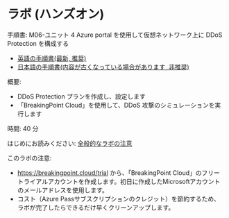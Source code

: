 # ラボ (ハンズオン)

手順書: M06-ユニット 4 Azure portal を使用して仮想ネットワーク上に DDoS Protection を構成する
- [英語の手順書(最新, 推奨)](https://github.com/MicrosoftLearning/AZ-700-Designing-and-Implementing-Microsoft-Azure-Networking-Solutions/blob/master/Instructions/Exercises/M06-Unit%204%20Configure%20DDoS%20Protection%20on%20a%20virtual%20network%20using%20the%20Azure%20portal.md)
- [日本語の手順書(内容が古くなっている場合があります, 非推奨)](https://github.com/MicrosoftLearning/AZ-700-Designing-and-Implementing-Microsoft-Azure-Networking-Solutions.ja-jp/blob/main/Instructions/Exercises/M06-Unit%204%20Configure%20DDoS%20Protection%20on%20a%20virtual%20network%20using%20the%20Azure%20portal.md)


概要:
- DDoS Protection プランを作成し、設定します
- 「BreakingPoint Cloud」を使用して、DDoS 攻撃のシミュレーションを実行します

時間: 40 分

はじめにお読みください: [全般的なラボの注意](lab.md)

このラボの注意:
- https://breakingpoint.cloud/trial から、「BreakingPoint Cloud」のフリートライアルアカウントを作成します。初日に作成したMicrosoftアカウントのメールアドレスを使用します。
- コスト（Azure Passサブスクリプションのクレジット）を節約するため、ラボが完了したらできるだけ早くクリーンアップします。
